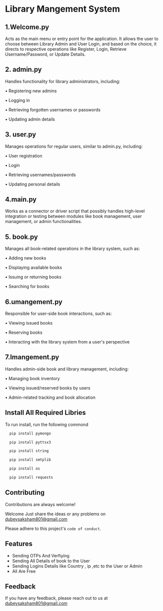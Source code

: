 
# Library Mangement System



## 1.Welcome.py

Acts as the main menu or entry point for the application. It allows the user to choose between Library Admin and User Login, and based on the choice, it directs to respective operations like Register, Login, Retrieve Username/Password, or Update Details.

## 2. admin.py
Handles functionality for library administrators, including:

• Registering new admins

• Logging in

• Retrieving forgotten usernames or passwords

• Updating admin details

## 3. user.py
Manages operations for regular users, similar to admin.py, including:

• User registration

• Login

• Retrieving usernames/passwords

• Updating personal details

## 4.main.py

Works as a connector or driver script that possibly handles high-level integration or testing between modules like book management, user management, or admin functionalities.

## 5. book.py
Manages all book-related operations in the library system, such as:

• Adding new books

• Displaying available books

• Issuing or returning books

• Searching for books

## 6.umangement.py
Responsible for user-side book interactions, such as:

• Viewing issued books

• Reserving books

• Interacting with the library system from a user's perspective

## 7.lmangement.py
Handles admin-side book and library management, including:

• Managing book inventory

• Viewing issued/reserved books by users

• Admin-related tracking and book allocation


## Install All Required Libries

To run install, run the following commond

```bash
  pip install pymongo
```
```bash
  pip install pyttsx3
```
```bash
  pip install string
```
```bash
  pip install smtplib
```
```bash
  pip install os
```
```bash
  pip install requests
```



## Contributing

Contributions are always welcome!

Welcome Just share the ideas or any problems on dubeysaksham801@gmail.com

Please adhere to this project's `code of conduct`.


## Features

- Sending OTPs And Verfiying
- Sending All Details of book to the User
- Sending Logins Details like Country , ip ,etc to the User or Admin
- All Are Free


## Feedback

If you have any feedback, please reach out to us at dubeysaksham801@gmail.com

